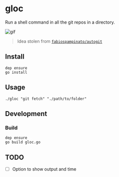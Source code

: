 # gloc

Run a shell command in all the git repos in a directory.

![gif](https://i.imgur.com/1QbXHB6.gif)


> Idea stolen from [`fabiospampinato/autogit`](https://github.com/fabiospampinato/autogit)


## Install

```
dep ensure
go install
```

## Usage

```
./gloc "git fetch" "./path/to/folder"
```

## Development

### Build

```
dep ensure
go build gloc.go
```

## TODO

- [ ] Option to show output and time
